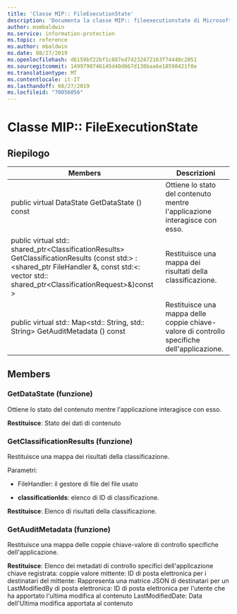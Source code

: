 ```yaml
---
title: 'Classe MIP:: FileExecutionState'
description: 'Documenta la classe MIP:: fileexecutionstate di Microsoft Information Protection (MIP) SDK.'
author: msmbaldwin
ms.service: information-protection
ms.topic: reference
ms.author: mbaldwin
ms.date: 08/27/2019
ms.openlocfilehash: d6159bf22bf1c887ed74232472163f74440c2051
ms.sourcegitcommit: 1499790746145d40d667d138baa6e18598421f0e
ms.translationtype: MT
ms.contentlocale: it-IT
ms.lasthandoff: 08/27/2019
ms.locfileid: "70056056"
---
```

# <a name="class-mipfileexecutionstate"></a>Classe MIP:: FileExecutionState 
  
## <a name="summary"></a>Riepilogo
 Members                        | Descrizioni                                
--------------------------------|---------------------------------------------
public virtual DataState GetDataState () const  |  Ottiene lo stato del contenuto mentre l'applicazione interagisce con esso.
public virtual std:: shared_ptr\<ClassificationResults\> GetClassificationResults (const std:\> :\<shared_ptr FileHandler &, const std:\<: vector std:: shared_ptr\<ClassificationRequest\>&)const \>  |  Restituisce una mappa dei risultati della classificazione.
public virtual std:: Map\<std:: String, std:: String\> GetAuditMetadata () const  |  Restituisce una mappa delle coppie chiave-valore di controllo specifiche dell'applicazione.
  
## <a name="members"></a>Members
  
### <a name="getdatastate-function"></a>GetDataState (funzione)
Ottiene lo stato del contenuto mentre l'applicazione interagisce con esso.

  
**Restituisce**: Stato dei dati di contenuto
  
### <a name="getclassificationresults-function"></a>GetClassificationResults (funzione)
Restituisce una mappa dei risultati della classificazione.

Parametri:  
* FileHandler: il gestore di file del file usato 


* **classificationIds**: elenco di ID di classificazione. 



  
**Restituisce**: Elenco di risultati della classificazione.
  
### <a name="getauditmetadata-function"></a>GetAuditMetadata (funzione)
Restituisce una mappa delle coppie chiave-valore di controllo specifiche dell'applicazione.

  
**Restituisce**: Elenco dei metadati di controllo specifici dell'applicazione chiave registrata: coppie valore mittente: ID di posta elettronica per i destinatari del mittente: Rappresenta una matrice JSON di destinatari per un LastModifiedBy di posta elettronica: ID di posta elettronica per l'utente che ha apportato l'ultima modifica al contenuto LastModifiedDate: Data dell'Ultima modifica apportata al contenuto